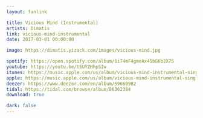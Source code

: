 ```yaml
---
layout: fanlink

title: Vicious Mind (Instrumental)
artists: Dimatis
link: vicious-mind-instrumental
date: 2017-03-01 00:00:00

image: https://dimatis.yizack.com/images/vicious-mind.jpg

spotify: https://open.spotify.com/album/1i74mF4gmeAx45bGKb2X75
youtube: https://youtu.be/tSUYZHhpSIw
itunes: https://music.apple.com/us/album/vicious-mind-instrumental-single/1363070591?app=itunes
apple: https://music.apple.com/us/album/vicious-mind-instrumental-single/1363070591?app=music
deezer: https://www.deezer.com/en/album/59660982
tidal: https://tidal.com/browse/album/86362384
download: true

dark: false
---
```

